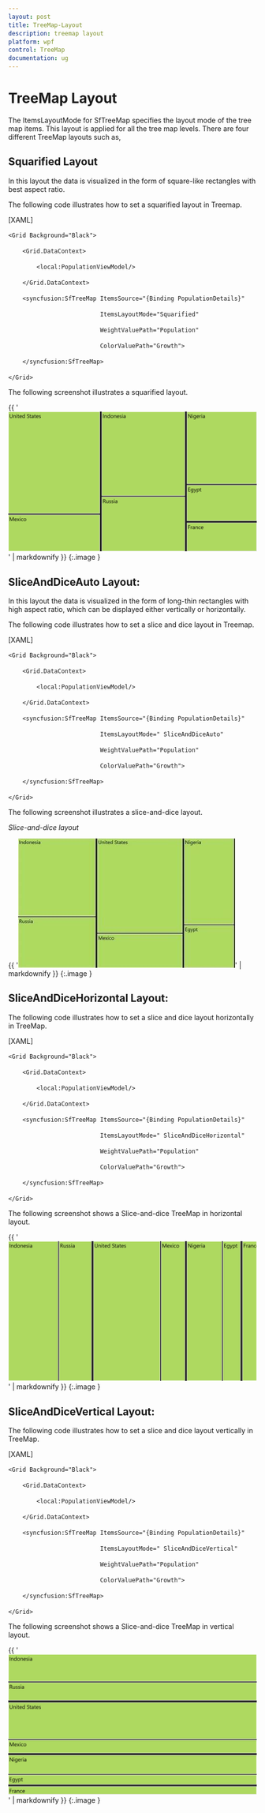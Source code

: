 ```yaml
---
layout: post
title: TreeMap-Layout
description: treemap layout
platform: wpf
control: TreeMap
documentation: ug
---
```


# TreeMap Layout

The ItemsLayoutMode for SfTreeMap specifies the layout mode of the tree map items. This layout is applied for all the tree map levels. There are four different TreeMap layouts such as,

## Squarified Layout

In this layout the data is visualized in the form of square-like rectangles with best aspect ratio.

The following code illustrates how to set a squarified layout in Treemap.



 [XAML]



    <Grid Background="Black">

        <Grid.DataContext>

            <local:PopulationViewModel/>

        </Grid.DataContext>

        <syncfusion:SfTreeMap ItemsSource="{Binding PopulationDetails}"

                              ItemsLayoutMode="Squarified"

                              WeightValuePath="Population"                              

                              ColorValuePath="Growth">

        </syncfusion:SfTreeMap>

    </Grid>  



The following screenshot illustrates a squarified layout.

{{ '![](TreeMap-Layout_images/TreeMap-Layout_img1.png)' | markdownify }}
{:.image }


## SliceAndDiceAuto Layout:

In this layout the data is visualized in the form of long-thin rectangles with high aspect ratio, which can be displayed either vertically or horizontally.

The following code illustrates how to set a slice and dice layout in Treemap.



[XAML]



    <Grid Background="Black">

        <Grid.DataContext>

            <local:PopulationViewModel/>

        </Grid.DataContext>

        <syncfusion:SfTreeMap ItemsSource="{Binding PopulationDetails}"

                              ItemsLayoutMode=" SliceAndDiceAuto"

                              WeightValuePath="Population"                              

                              ColorValuePath="Growth">

        </syncfusion:SfTreeMap>

    </Grid>













The following screenshot illustrates a slice-and-dice layout.

_Slice-and-dice layout_

{{ '![C:/Users/MageshyadavM/Downloads/image250_3.jpg](TreeMap-Layout_images/TreeMap-Layout_img2.jpeg)' | markdownify }}
{:.image }


## SliceAndDiceHorizontal Layout:

The following code illustrates how to set a slice and dice layout horizontally in TreeMap.



[XAML]



    <Grid Background="Black">

        <Grid.DataContext>

            <local:PopulationViewModel/>

        </Grid.DataContext>

        <syncfusion:SfTreeMap ItemsSource="{Binding PopulationDetails}"

                              ItemsLayoutMode=" SliceAndDiceHorizontal"

                              WeightValuePath="Population"                              

                              ColorValuePath="Growth">

        </syncfusion:SfTreeMap>

    </Grid>



The following screenshot shows a Slice-and-dice TreeMap in horizontal layout.

{{ '![](TreeMap-Layout_images/TreeMap-Layout_img3.png)' | markdownify }}
{:.image }


## SliceAndDiceVertical Layout:

The following code illustrates how to set a slice and dice layout vertically in TreeMap.



[XAML]



    <Grid Background="Black">

        <Grid.DataContext>

            <local:PopulationViewModel/>

        </Grid.DataContext>

        <syncfusion:SfTreeMap ItemsSource="{Binding PopulationDetails}"

                              ItemsLayoutMode=" SliceAndDiceVertical"

                              WeightValuePath="Population"                              

                              ColorValuePath="Growth">

        </syncfusion:SfTreeMap>

    </Grid>



The following screenshot shows a Slice-and-dice TreeMap in vertical layout.



{{ '![](TreeMap-Layout_images/TreeMap-Layout_img4.png)' | markdownify }}
{:.image }


